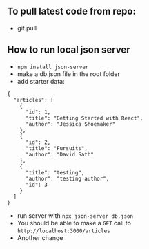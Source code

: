 ## To pull latest code from repo:
- git pull


## How to run local json server
- `npm install json-server`
- make a db.json file in the root folder
- add starter data:
```
{
  "articles": [
    {
      "id": 1,
      "title": "Getting Started with React",
      "author": "Jessica Shoemaker"
    },
    {
      "id": 2,
      "title": "Fursuits",
      "author": "David Sath"
    },
    {
      "title": "testing",
      "author": "testing author",
      "id": 3
    }
  ]
}
```
- run server with `npx json-server db.json`
- You should be able to make a `GET` call to `http://localhost:3000/articles`
- Another change